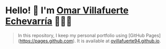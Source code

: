# Hello! 👋 I'm [Omar Villafuerte Echevarría](https://ovillafuerte94.github.io) 👨🏻‍💻
> In this repository, I keep my personal portfolio using [GitHub Pages] (https://pages.github.com). It is available at [ovillafuerte94.github.io](https://ovillafuerte94.github.io).
